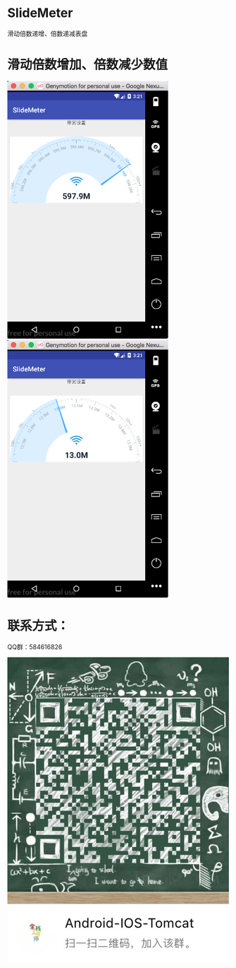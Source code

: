 # SlideMeter
滑动倍数递增、倍数递减表盘

# 滑动倍数增加、倍数减少数值

![实例图](https://github.com/ALiSir/SlideMeter/blob/master/img.png "实例图")
![实例图](https://github.com/ALiSir/SlideMeter/blob/master/img_02.png "实例图")

# 联系方式：

QQ群：584616826
  
![QQ群](https://github.com/ALiSir/Resource/raw/master/Images/qq.JPG "扫一扫，加入QQ群！")
